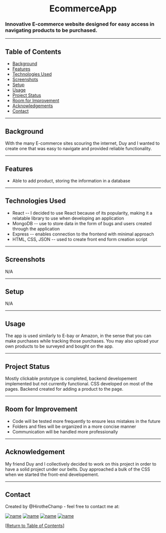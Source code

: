 

 <h1 align="center">EcommerceApp</h1>


<h3>Innovative E-commerce website designed for easy access in navigating products to be purchased.</h3>

<hr></hr>


## Table of Contents
* [Background](#background)
* [Features](#features)
* [Technologies Used](#technologies-used)
* [Screenshots](#screenshots)
* [Setup](#setup)
* [Usage](#usage)
* [Project Status](#project-status)
* [Room for Improvement](#room-for-improvement)
* [Acknowledgements](#acknowledgements)
* [Contact](#contact)

<hr></hr>

## Background

With the many E-commerce sites scouring the internet, Duy and I wanted to create one that was easy to navigate and provided reliable functionality. 



<hr></hr>

## Features

* Able to add product, storing the information in a database 

<hr></hr>

## Technologies Used

* React -- I decided to use React because of its popularity, making it a relatable library to use when developing an application
* MongoDB -- use to store data in the form of bugs and users created through the application
* Express -- enables connection to the frontend with minimal approach
* HTML, CSS, JSON -- used to create front end form creation script
<hr></hr>



## Screenshots

N/A

<hr></hr>

## Setup

N/A

<hr></hr>

## Usage

The app is used similarly to E-bay or Amazon, in the sense that you can make purchases while tracking those purchases. You may also upload your own products to be surveyed and bought on the app.

<hr></hr>

## Project Status

Mostly clickable prototype is completed, backend developement implemented but not currently functional. CSS developed on most of the pages. Backend created for adding a product to the page.

<hr></hr>

## Room for Improvement

* Code will be tested more frequently to ensure less mistakes in the future
* Folders and files will be organized in a more concise manner
* Communication will be handled more professionally 

<hr></hr>

## Acknowledgement

My friend Duy and I collectively decided to work on this project in order to have a solid project under our belts.
Duy approached a bulk of the CSS when we started the front-end developement.
<hr></hr>

## Contact

Created by @HirotheChamp - feel free to contact me at: 

[![name](	https://img.shields.io/badge/LinkedIn-0077B5?style=for-the-badge&logo=linkedin&logoColor=white)](https://www.linkedin.com/in/kyle-hiroshi-young/)
[![name](	https://img.shields.io/badge/Facebook-1877F2?style=for-the-badge&logo=facebook&logoColor=white)](https://www.facebook.com/KyleYoungins)
[![name](	https://img.shields.io/badge/Instagram-E4405F?style=for-the-badge&logo=instagram&logoColor=white)](https://www.instagram.com/hirothechamp/)
[![name](https://img.shields.io/badge/Gmail-D14836?style=for-the-badge&logo=gmail&logoColor=white)](mailto:kyleyoungins94@gmail.com)

[[Return to Table of Contents](#Table-of-Contents)]
